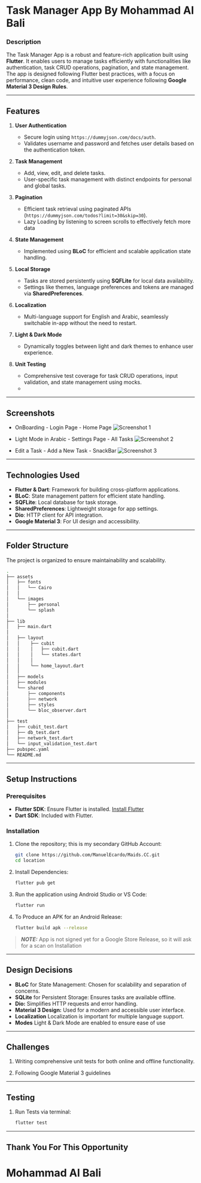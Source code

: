 # Task Manager App By Mohammad Al Bali

### Description
The Task Manager App is a robust and feature-rich application built using **Flutter**.
It enables users to manage tasks efficiently with functionalities like authentication, task CRUD operations, pagination, and state management.
The app is designed following Flutter best practices, with a focus on performance, clean code, and intuitive user experience following **Google Material 3 Design Rules**.

---

## Features

1. **User Authentication**
   - Secure login using `https://dummyjson.com/docs/auth`.
   - Validates username and password and fetches user details based on the authentication token.

2. **Task Management**
   - Add, view, edit, and delete tasks.
   - User-specific task management with distinct endpoints for personal and global tasks.

3. **Pagination**
   - Efficient task retrieval using paginated APIs (`https://dummyjson.com/todos?limit=30&skip=30`).
   - Lazy Loading by listening to screen scrolls to effectively fetch more data

4. **State Management**
   - Implemented using **BLoC** for efficient and scalable application state handling.

5. **Local Storage**
   - Tasks are stored persistently using **SQFLite** for local data availability.
   - Settings like themes, language preferences and tokens are managed via **SharedPreferences**.

6. **Localization**
   - Multi-language support for English and Arabic, seamlessly switchable in-app without the need to restart.

7. **Light & Dark Mode**
   - Dynamically toggles between light and dark themes to enhance user experience.

8. **Unit Testing**
   - Comprehensive test coverage for task CRUD operations, input validation, and state management using mocks.
   -
---

## Screenshots

- OnBoarding - Login Page - Home Page
  ![Screenshot 1](https://i.postimg.cc/xTWQGVdc/Untitled-1.png)

- Light Mode in Arabic - Settings Page - All Tasks
  ![Screenshot 2](https://i.postimg.cc/bwkh3VGL/Untitled-2.png)

- Edit a Task - Add a New Task - SnackBar
  ![Screenshot 3](https://i.postimg.cc/442sd9kv/Untitled-3.png)

---

## Technologies Used

- **Flutter & Dart**: Framework for building cross-platform applications.
- **BLoC**: State management pattern for efficient state handling.
- **SQFLite**: Local database for task storage.
- **SharedPreferences**: Lightweight storage for app settings.
- **Dio**: HTTP client for API integration.
- **Google Material 3**: For UI design and accessibility.

---

## Folder Structure

The project is organized to ensure maintainability and scalability.

``` bash
.
├── assets
│   ├── fonts
│   │   └── Cairo
│   │
│   └── images
│       ├── personal
│       └── splash 
│
├── lib
│   ├── main.dart
│
│   ├── layout
│   │    ├── cubit
│   │    │   ├── cubit.dart
│   │    │   └── states.dart 
│   │    │
│   │    └── home_layout.dart
│   │
│   ├── models
│   ├── modules
│   └── shared
│       ├── components
│       ├── network
│       ├── styles
│       └── bloc_observer.dart
│
├── test
│   ├── cubit_test.dart
│   ├── db_test.dart
│   ├── network_test.dart
│   └── input_validation_test.dart
├── pubspec.yaml
└── README.md

```


---

## Setup Instructions

### Prerequisites
- **Flutter SDK**: Ensure Flutter is installed. [Install Flutter](https://docs.flutter.dev/get-started/install)
- **Dart SDK**: Included with Flutter.

### Installation

1. Clone the repository; this is my secondary GitHub Account:
   ```bash
   git clone https://github.com/ManuelEcardo/Maids.CC.git
   cd location

2. Install Dependencies:
   ```bash
   flutter pub get

3. Run the application using Android Studio or VS Code:
   ```bash
   flutter run

4. To Produce an APK for an Android Release:
   ```bash
   flutter build apk --release

> **_NOTE:_** App is not signed yet for a Google Store Release, so it will ask for a scan on Installation
---

## Design Decisions

- **BLoC** for State Management: Chosen for scalability and separation of concerns.
- **SQLite** for Persistent Storage: Ensures tasks are available offline.
- **Dio:** Simplifies HTTP requests and error handling.
- **Material 3 Design:** Used for a modern and accessible user interface.
- **Localization** Localization is important for multiple language support.
- **Modes** Light & Dark Mode are enabled to ensure ease of use


---

## Challenges

1. Writing comprehensive unit tests for both online and offline functionality.

2. Following Google Material 3 guidelines


---

## Testing

1. Run Tests via terminal:
   ```bash
   flutter test

---

## Thank You For This Opportunity
# Mohammad Al Bali

